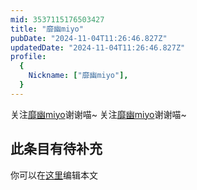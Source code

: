 ```yaml
---
mid: 3537115176503427
title: "靡幽miyo"
pubDate: "2024-11-04T11:26:46.827Z"
updatedDate: "2024-11-04T11:26:46.827Z"
profile:
  {
    Nickname: ["靡幽miyo"],
  }
---
```


关注[靡幽miyo](https://space.bilibili.com/3537115176503427)谢谢喵~ 关注[靡幽miyo](https://space.bilibili.com/3537115176503427)谢谢喵~

## 此条目有待补充
你可以在[这里](https://github.com/Yuhanawa/VTuber.ICU-Content/edit/master/v/靡幽miyo/index.md)编辑本文
